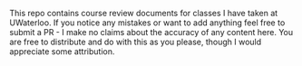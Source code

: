 This repo contains course review documents for classes I have taken at UWaterloo. If you notice any mistakes or want to add anything feel free to submit a PR - I make no claims about the accuracy of any content here. You are free to distribute and do with this as you please, though I would appreciate some attribution.